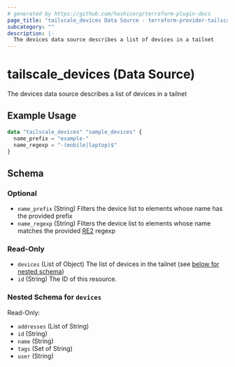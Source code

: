 ```yaml
---
# generated by https://github.com/hashicorp/terraform-plugin-docs
page_title: "tailscale_devices Data Source - terraform-provider-tailscale"
subcategory: ""
description: |-
  The devices data source describes a list of devices in a tailnet
---
```


# tailscale_devices (Data Source)

The devices data source describes a list of devices in a tailnet

## Example Usage

```terraform
data "tailscale_devices" "sample_devices" {
  name_prefix = "example-"
  name_regexp = "-(mobile|laptop)$"
}
```

<!-- schema generated by tfplugindocs -->
## Schema

### Optional

- `name_prefix` (String) Filters the device list to elements whose name has the provided prefix
- `name_regexp` (String) Filters the device list to elements whose name matches the provided [RE2](https://github.com/google/re2/wiki/Syntax) regexp

### Read-Only

- `devices` (List of Object) The list of devices in the tailnet (see [below for nested schema](#nestedatt--devices))
- `id` (String) The ID of this resource.

<a id="nestedatt--devices"></a>
### Nested Schema for `devices`

Read-Only:

- `addresses` (List of String)
- `id` (String)
- `name` (String)
- `tags` (Set of String)
- `user` (String)


